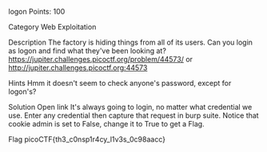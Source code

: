 logon
Points: 100

Category 
Web Exploitation

Description
The factory is hiding things from all of its users. 
Can you login as logon and find what they've been looking at? 
https://jupiter.challenges.picoctf.org/problem/44573/ or 
http://jupiter.challenges.picoctf.org:44573

Hints
Hmm it doesn't seem to check anyone's password, except for logon's?

Solution
Open link
It's always going to login, no matter what credential we use. 
Enter any credential then capture that request in burp suite.
Notice that cookie admin is set to False, change it to True to get a Flag. 

Flag
picoCTF{th3_c0nsp1r4cy_l1v3s_0c98aacc}

